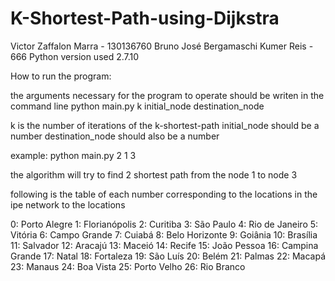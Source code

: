 # K-Shortest-Path-using-Dijkstra


Victor Zaffalon Marra - 130136760
Bruno José Bergamaschi Kumer Reis - 666
Python version used 2.7.10

How to run the program:

the arguments necessary for the program to operate should be writen in the command line
python main.py k initial_node destination_node

k is the number of iterations of the k-shortest-path
initial_node should be a number
destination_node should also be a number

example: python main.py 2 1 3

the algorithm will try to find 2 shortest path from the node 1 to node 3


following is the table of each number corresponding to the locations in the ipe network to the locations

0: Porto Alegre
1: Florianópolis
2: Curitiba
3: São Paulo
4: Rio de Janeiro
5: Vitória
6: Campo Grande
7: Cuiabá
8: Belo Horizonte
9: Goiânia
10: Brasília
11: Salvador
12: Aracajú
13: Maceió
14: Recife
15: João Pessoa
16: Campina Grande
17: Natal
18: Fortaleza
19: São Luís
20: Belém
21: Palmas
22: Macapá
23: Manaus
24: Boa Vista
25: Porto Velho
26: Rio Branco

